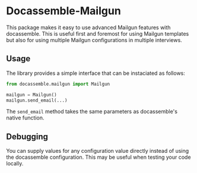 # Docassemble-Mailgun

This package makes it easy to use advanced Mailgun features with docassemble.
This is useful first and foremost for using Mailgun templates but also for using
multiple Mailgun configurations in multiple interviews.

## Usage
The library provides a simple interface that can be instaciated as follows:

```python
from docassemble.mailgun import Mailgun

mailgun = Mailgun()
mailgun.send_email(...)
```

The `send_email` method takes the same parameters as docassemble's native
function.

## Debugging

You can supply values for any configuration value directly
instead of using the docassemble configuration. This may be useful when testing
your code locally.